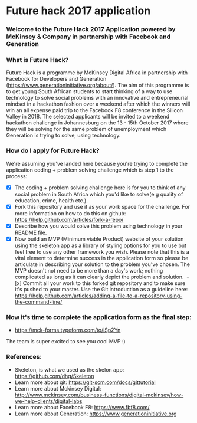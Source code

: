 # Future hack 2017 application

### Welcome to the Future Hack 2017 Application powered by McKinsey & Company in partnership with Facebook and Generation

### What is Future Hack?
Future Hack is a programme by McKinsey Digital Africa in partnership with Facebook for Developers and Generation (https://www.generationinitiative.org/about/). The aim of this programme is to get young South African students to start thinking of a way to use technology to solve social problems with an innovative and entrepreneurial mindset in a hackathon fashion over a weekend after which the winners will win an all expense paid trip to the Facebook F8 conference in the Silicon Valley in 2018.
The selected applicants will be invited to a weekend hackathon challenge in Johannesburg on the 13 - 15th October 2017 where they will be solving for the same problem of unemployment which Generation is trying to solve, using technology.

### How do I apply for Future Hack?
We're assuming you've landed here because you're trying to complete the application coding + problem solving challenge which is step 1 to the process:
 - [x] The coding + problem solving challenge here is for you to think of any social problem in South Africa which you'd like to solve(e.g quality of education, crime, health etc.).
 - [x] Fork this repository and use it as your work space for the challenge. For more information on how to do this on github: https://help.github.com/articles/fork-a-repo/ 
  - [x] Describe how you would solve this problem using technology in your README file.
  - [x] Now build an MVP (Minimum viable Product) website of your solution using the skeleton app as a library of styling options for you to use but feel free to use any other framework you wish. Please note that this is a vital element to determine success in the application form so please be articulate in describing your solution to the problem you've chosen. The MVP doesn't not need to be more than a day's work; nothing complicated as long as it can clearly depict the problem and solution.
  - [x] Commit all your work to this forked git repository and to make sure it's pushed to your master. Use the Git introduction as a guideline here: https://help.github.com/articles/adding-a-file-to-a-repository-using-the-command-line/

### Now it's time to complete the application form as the final step: 
- https://mck-forms.typeform.com/to/iSp2Yn

The team is super excited to see you cool MVP :) 
### References:
- Skeleton, is what we used as the skelon app: https://github.com/dhg/Skeleton
- Learn more about git: https://git-scm.com/docs/gittutorial
- Learn more about Mckinsey Digital: http://www.mckinsey.com/business-functions/digital-mckinsey/how-we-help-clients/digital-labs
- Learn more about Facebook F8: https://www.fbf8.com/
- Learn more about Generation: https://www.generationinitiative.org
